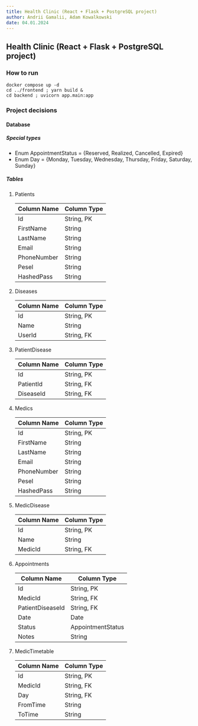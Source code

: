 ```yaml
---
title: Health Clinic (React + Flask + PostgreSQL project)
author: Andrii Gamalii, Adam Kowalkowski
date: 04.01.2024
---
```


## Health Clinic (React + Flask + PostgreSQL project)

### How to run

```shell
docker compose up -d
cd ../frontend ; yarn build &
cd backend ; uvicorn app.main:app
```

### Project decisions

#### Database

##### Special types

- Enum AppointmentStatus = {Reserved, Realized, Cancelled, Expired}
- Enum Day = {Monday, Tuesday, Wednesday, Thursday, Friday, Saturday, Sunday}

##### Tables

1. Patients

    | Column Name   | Column Type |
    |---------------|-------------|
    | Id            | String, PK  |
    | FirstName     | String      |
    | LastName      | String      |
    | Email         | String      |
    | PhoneNumber   | String      |
    | Pesel         | String      |
    | HashedPass    | String      |

2. Diseases

    | Column Name       | Column Type           |
    |-------------------|-----------------------|
    | Id                | String, PK            |
    | Name              | String                |
    | UserId            | String, FK            |

3. PatientDisease

    | Column Name       | Column Type |
    |-------------------|-------------|
    | Id                | String, PK  |
    | PatientId         | String, FK  |
    | DiseaseId         | String, FK  |

4. Medics

    | Column Name   | Column Type |
    |---------------|-------------|
    | Id            | String, PK  |
    | FirstName     | String      |
    | LastName      | String      |
    | Email         | String      |
    | PhoneNumber   | String      |
    | Pesel         | String      |
    | HashedPass    | String      |

5. MedicDisease

    | Column Name       | Column Type |
    |-------------------|-------------|
    | Id                | String, PK  |
    | Name              | String      |
    | MedicId           | String, FK  |

6. Appointments

    | Column Name       | Column Type           |
    |-------------------|-----------------------|
    | Id                | String, PK            |
    | MedicId           | String, FK            |
    | PatientDiseaseId  | String, FK            |
    | Date              | Date                  |
    | Status            | AppointmentStatus     |
    | Notes             | String                |

7. MedicTimetable

    | Column Name       | Column Type           |
    |-------------------|-----------------------|
    | Id                | String, PK            |
    | MedicId           | String, FK            |
    | Day               | String, FK            |
    | FromTime          | String                |
    | ToTime            | String                |
